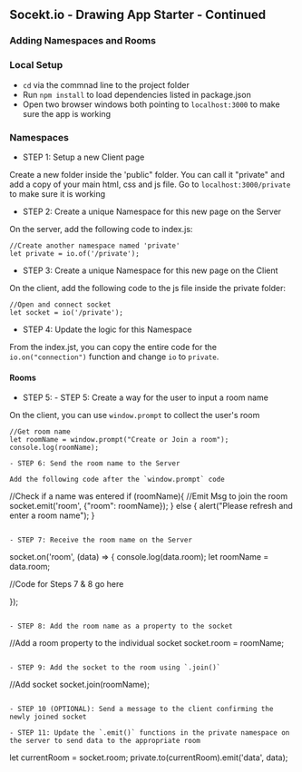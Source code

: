 ## Socekt.io - Drawing App Starter - Continued
### Adding Namespaces and Rooms

### Local Setup
- `cd` via the commnad line to the project folder
- Run `npm install` to load dependencies listed in package.json
- Open two browser windows both pointing to `localhost:3000` to make sure the app is working

### Namespaces
- STEP 1:	Setup a new Client page

Create a new folder inside the 'public" folder. You can call it "private" and add a copy of your main html, css and js file. Go to `localhost:3000/private ` to make sure it is working

- STEP 2: Create a unique Namespace for this new page on the Server

On the server, add the following code to index.js:
```
//Create another namespace named 'private'
let private = io.of('/private');
```

- STEP 3: Create a unique Namespace for this new page on the Client

On the client, add the following code to the js file inside the private folder:
```
//Open and connect socket
let socket = io('/private');
```

- STEP 4: Update the logic for this Namespace

From the index.jst, you can copy the entire code for the `io.on("connection")` function and change `io` to `private`. 


#### Rooms

- STEP 5: - STEP 5: Create a way for the user to input a room name

On the client, you can use `window.prompt` to collect the user's room

```
//Get room name
let roomName = window.prompt("Create or Join a room");
console.log(roomName);

- STEP 6: Send the room name to the Server 

Add the following code after the `window.prompt` code
```
//Check if a name was entered
if (roomName){
    //Emit Msg to join the room
    socket.emit('room', {"room": roomName});
}
else {
    alert("Please refresh and enter a room name");
}
```

- STEP 7: Receive the room name on the Server

```
socket.on('room', (data) => {
  console.log(data.room);
  let roomName = data.room;

  //Code for Steps 7 & 8 go here

});
```

- STEP 8: Add the room name as a property to the socket

```
//Add a room property to the individual socket
socket.room = roomName;
```

- STEP 9: Add the socket to the room using `.join()`

```
//Add socket
socket.join(roomName);
```

- STEP 10 (OPTIONAL): Send a message to the client confirming the newly joined socket

- STEP 11: Update the `.emit()` functions in the private namespace on the server to send data to the appropriate room

```
let currentRoom = socket.room;
private.to(currentRoom).emit('data', data);
```